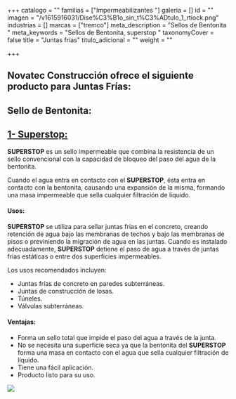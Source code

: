 +++
catalogo = ""
familias = ["Impermeabilizantes  "]
galeria = []
id = ""
imagen = "/v1615916031/Dise%C3%B1o_sin_t%C3%ADtulo_1_rtiock.png"
industrias = []
marcas = ["tremco"]
meta_description = "Sellos de Bentonita "
meta_keywords = "Sellos de Bentonita, superstop "
taxonomyCover = false
title = "Juntas frías"
titulo_adicional = ""
weight = ""

+++
## Novatec Construcción ofrece el siguiente producto para Juntas Frías:

## **Sello de Bentonita:**

## [**1- Superstop:**](https://www.toxement.com.co/productos/portafolio/juntas-y-sellantes/sellos-de-bentonita/?prodId=1667)

**SUPERSTOP** es un sello impermeable que combina la resistencia de un sello convencional con la capacidad de bloqueo del paso del agua de la bentonita.

Cuando el agua entra en contacto con el **SUPERSTOP**, ésta entra en contacto con la bentonita, causando una expansión de la misma, formando una masa impermeable que sella cualquier filtración de líquido.

#### **Usos:**

**SUPERSTOP** se utiliza para sellar juntas frías en el concreto, creando retención de agua bajo las membranas de techos y bajo las membranas de pisos o previniendo la migración de agua en las juntas. Cuando es instalado adecuadamente, **SUPERSTOP** detiene el paso de agua a través de juntas frias estáticas o entre dos superficies impermeables.

Los usos recomendados incluyen:

* Juntas frías de concreto en paredes subterráneas.
* Juntas de construcción de losas.
* Túneles.
* Válvulas subterráneas.

#### **Ventajas:**

* Forma un sello total que impide el paso del agua a través de la junta.
* No se necesita una superficie seca ya que la bentonita del **SUPERSTOP** forma una masa en contacto con el agua que sella cualquier filtración de líquido.
* Tiene una fácil aplicación.
* Producto listo para su uso.

![](https://res.cloudinary.com/drnun7bay/image/upload/v1615916057/WhatsApp_Image_2021-03-16_at_11.33.25_uksxxv.jpg)